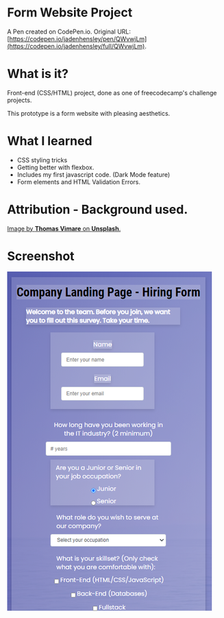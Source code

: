 # Form Website Project

A Pen created on CodePen.io. Original URL: [https://codepen.io/jadenhensley/pen/QWvwjLm](https://codepen.io/jadenhensley/full/QWvwjLm).

# What is it?
Front-end (CSS/HTML) project, done as one of freecodecamp's challenge projects.

This prototype is a form website with pleasing aesthetics. 

# What I learned
- CSS styling tricks
- Getting better with flexbox.
- Includes my first javascript code. (Dark Mode feature)
- Form elements and HTML Validation Errors.

# Attribution - Background used.
<a href="https://unsplash.com/@vimarethomas">Image by <strong>Thomas Vimare</strong> on <strong>Unsplash</strong>.</a>

# Screenshot
<img src="https://github.com/jadenhensley/form-site-project/blob/main/form_screenshot.PNG">
